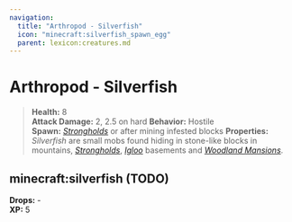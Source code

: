 ```yaml
---
navigation:
  title: "Arthropod - Silverfish"
  icon: "minecraft:silverfish_spawn_egg"
  parent: lexicon:creatures.md
---
```


# Arthropod - Silverfish

> __Health:__ 8  
> __Attack Damage:__ 2, 2.5 on hard
> __Behavior:__ Hostile     
> __Spawn:__ [*Strongholds*](../world/structures.md#stronghold) or after mining infested blocks 
> __Properties:__ 
*Silverfish* are small mobs found hiding in stone-like blocks in mountains, [*Strongholds*](../world/structures.md#stronghold), [*Igloo*](../world/structures.md#igloo) basements and [*Woodland Mansions*](../world/structures.md#mansion).

## minecraft:silverfish (TODO)

<GameScene zoom={2}>
  <Entity id="minecraft:silverfish" />
</GameScene>

__Drops:__ -   
__XP:__ 5

